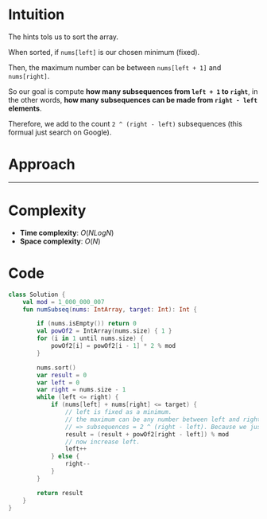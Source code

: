 # Intuition

The hints tols us to sort the array.

When sorted, if `nums[left]` is our chosen minimum (fixed).

Then, the maximum number can be between `nums[left + 1]` and `nums[right]`.

So our goal is compute **how many subsequences from `left + 1` to `right`**, in the other words, **how many subsequences can be made from `right - left` elements**.


Therefore, we add to the count `2 ^ (right - left)` subsequences (this formual just search on Google).


# Approach


-----

# Complexity

- **Time complexity**: $O(NLogN)$
- **Space complexity**: $O(N)$


# Code
```kotlin []
class Solution {
    val mod = 1_000_000_007
    fun numSubseq(nums: IntArray, target: Int): Int {

        if (nums.isEmpty()) return 0
        val powOf2 = IntArray(nums.size) { 1 }
        for (i in 1 until nums.size) {
            powOf2[i] = powOf2[i - 1] * 2 % mod
        }

        nums.sort()
        var result = 0
        var left = 0
        var right = nums.size - 1
        while (left <= right) {
            if (nums[left] + nums[right] <= target) {
                // left is fixed as a minimum.
                // the maximum can be any number between left and right.
                // => subsequences = 2 ^ (right - left). Because we just add num[left] in each subsequence, we exclude left.
                result = (result + powOf2[right - left]) % mod
                // now increase left.
                left++
            } else {
                right--
            }
        }

        return result
    }
}
```